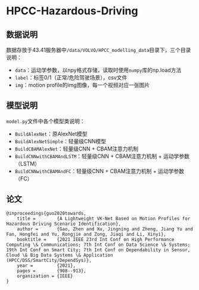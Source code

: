 # HPCC-Hazardous-Driving
## 数据说明
数据存放于43.41服务器中`/data/VOLVO/HPCC_modelling_data`目录下，三个目录说明：
 - `data`：运动学参数，以npy格式存储，读取时使用`numpy`库的np.load方法
 - `label`：标签0/1（正常/危险驾驶场景），csv文件
 - `img`：motion profile的img图像，每一个视频对应一张图片
## 模型说明
`model.py`文件中各个模型类说明：
 - `BuildAlexNet`：原AlexNet模型
 - `BuildAlexNetSimple`：轻量级CNN模型
 - `BuildCBAMAlexNet`：轻量级CNN + CBAM注意力机制
 - `BuildCNNwithCBAMAndLSTM`：轻量级CNN + CBAM注意力机制 + 运动学参数（LSTM）
 - `BuildCNNwithCBAMAndFC`：轻量级CNN + CBAM注意力机制 + 运动学参数（FC）
 
## 论文
 
    @inproceedings{guo2020towards,
        title =        {A Lightweight VK-Net Based on Motion Profiles for Hazardous Driving Scenario Identification},
        author =       {Gao, Zhen and Xu, Jingning and Zheng, Jiang Yu and Fan, Hongfei and Yu, Rongjie and Zong, Jiaqi and Li, Xinyi},
        booktitle =    {2021 IEEE 23rd Int Conf on High Performance Computing \& Communications; 7th Int Conf on Data Science \& Systems; 19th Int Conf on Smart City; 7th Int Conf on Dependability in Sensor, Cloud \& Big Data Systems \& Application (HPCC/DSS/SmartCity/DependSys)},
        year =         {2021},
        pages =        {908--913},
        organization = {IEEE}
    }
